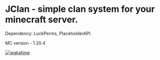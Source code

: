 
# JClan - simple clan system for your minecraft server.

Dependency: LuckPerms, PlaceholderAPI.

MC version - 1.20.4

<a href="https://wakatime.com/badge/user/018cb0b7-5111-419f-acfd-527ad1662e5f/project/018dc75d-620c-4828-bf49-e41c0584520d"><img src="https://wakatime.com/badge/user/018cb0b7-5111-419f-acfd-527ad1662e5f/project/018dc75d-620c-4828-bf49-e41c0584520d.svg" alt="wakatime"></a>
